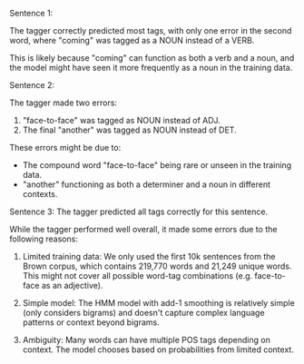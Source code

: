 Sentence 1:

The tagger correctly predicted most tags, with only one error in the second word, where "coming" was tagged as a NOUN instead of a VERB. 

This is likely because "coming" can function as both a verb and a noun, and the model might have seen it more frequently as a noun in the training data.

Sentence 2:

The tagger made two errors:
1. "face-to-face" was tagged as NOUN instead of ADJ.
2. The final "another" was tagged as NOUN instead of DET.

These errors might be due to:
- The compound word "face-to-face" being rare or unseen in the training data.
- "another" functioning as both a determiner and a noun in different contexts.

Sentence 3:
The tagger predicted all tags correctly for this sentence.

While the tagger performed well overall, it made some errors due to the following reasons:

1. Limited training data: We only used the first 10k sentences from the Brown corpus, which contains 219,770 words and 21,249 unique words. This might not cover all possible word-tag combinations (e.g. face-to-face as an adjective).

2. Simple model: The HMM model with add-1 smoothing is relatively simple (only considers bigrams) and doesn't capture complex language patterns or context beyond bigrams.

3. Ambiguity: Many words can have multiple POS tags depending on context. The model chooses based on probabilities from limited context.
